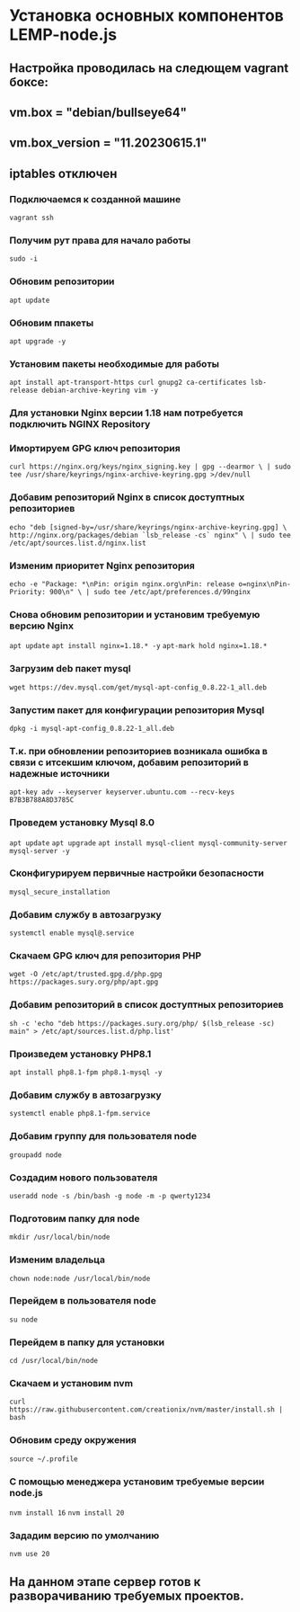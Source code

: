 # Установка основных компонентов LEMP-node.js

## Настройка проводилась на следющем vagrant боксе:
## vm.box = "debian/bullseye64" 
## vm.box_version = "11.20230615.1"
## iptables отключен



### Подключаемся к созданной машине
```vagrant ssh```
### Получим рут права для начало работы
```sudo -i```
### Обновим репозитории
```apt update```
### Обновим ппакеты
```apt upgrade -y```
### Установим пакеты необходимые для работы
```apt install apt-transport-https curl gnupg2 ca-certificates lsb-release debian-archive-keyring vim -y```
### Для установки Nginx версии 1.18 нам потребуется подключить NGINX Repository 
### Имортируем GPG ключ репозитория 
```curl https://nginx.org/keys/nginx_signing.key | gpg --dearmor \ | sudo tee /usr/share/keyrings/nginx-archive-keyring.gpg >/dev/null```
### Добавим репозиторий Nginx в список доступтных репозиториев
```echo "deb [signed-by=/usr/share/keyrings/nginx-archive-keyring.gpg] \ http://nginx.org/packages/debian `lsb_release -cs` nginx" \ | sudo tee /etc/apt/sources.list.d/nginx.list```
### Изменим приоритет Nginx репозитория
```echo -e "Package: *\nPin: origin nginx.org\nPin: release o=nginx\nPin-Priority: 900\n" \ | sudo tee /etc/apt/preferences.d/99nginx```
### Снова обновим репозитории и установим требуемую версию Nginx
```apt update```
```apt install nginx=1.18.* -y```
```apt-mark hold nginx=1.18.*```

### Загрузим deb пакет mysql
```wget https://dev.mysql.com/get/mysql-apt-config_0.8.22-1_all.deb```
### Запустим пакет для конфигурации репозитория Mysql
```dpkg -i mysql-apt-config_0.8.22-1_all.deb```
### Т.к. при обновлении репозиториев возникала ошибка в связи с итсекшим ключом, добавим репозиторий в надежные источники
```apt-key adv --keyserver keyserver.ubuntu.com --recv-keys B7B3B788A8D3785C```
### Проведем установку Mysql 8.0
```apt update```
```apt upgrade```
```apt install mysql-client mysql-community-server mysql-server -y```
### Сконфигурируем первичные настройки безопасности
```mysql_secure_installation```
### Добавим службу в автозагрузку
```systemctl enable mysql@.service```

### Скачаем GPG ключ для репозитория PHP 
```wget -O /etc/apt/trusted.gpg.d/php.gpg https://packages.sury.org/php/apt.gpg```
### Добавим репозиторий в список доступтных репозиториев
```sh -c 'echo "deb https://packages.sury.org/php/ $(lsb_release -sc) main" > /etc/apt/sources.list.d/php.list'```
### Произведем установку PHP8.1
```apt install php8.1-fpm php8.1-mysql -y```
### Добавим службу в автозагрузку
```systemctl enable php8.1-fpm.service```

### Добавим группу для пользователя node
```groupadd node```
### Создадим нового пользователя
```useradd node -s /bin/bash -g node -m -p qwerty1234```
### Подготовим папку для node
```mkdir /usr/local/bin/node```
### Изменим владельца
```chown node:node /usr/local/bin/node```
### Перейдем в пользователя node
```su node```
### Перейдем в папку для установки
```cd /usr/local/bin/node```
### Скачаем и установим nvm
```curl https://raw.githubusercontent.com/creationix/nvm/master/install.sh | bash```
### Обновим среду окружения
```source ~/.profile```
### С помощью менеджера установим требуемые версии node.js
```nvm install 16```
```nvm install 20```
### Зададим версию по умолчанию
```nvm use 20```

## На данном этапе сервер готов к разворачиванию требуемых проектов. 
